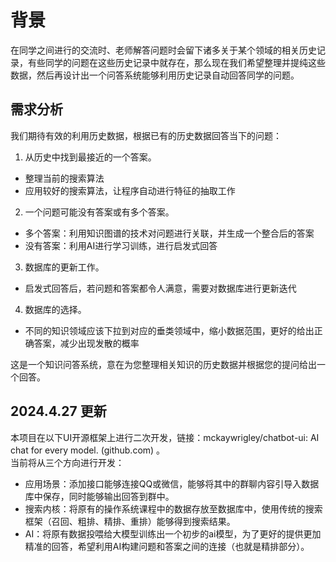# 背景
在同学之间进行的交流时、老师解答问题时会留下诸多关于某个领域的相关历史记录，有些同学的问题在这些历史记录中就存在，那么现在我们希望整理并提纯这些数据，然后再设计出一个问答系统能够利用历史记录自动回答同学的问题。

## 需求分析
我们期待有效的利用历史数据，根据已有的历史数据回答当下的问题：
1. 从历史中找到最接近的一个答案。
* 整理当前的搜索算法
* 应用较好的搜索算法，让程序自动进行特征的抽取工作
2. 一个问题可能没有答案或有多个答案。
* 多个答案：利用知识图谱的技术对问题进行关联，并生成一个整合后的答案
* 没有答案：利用AI进行学习训练，进行启发式回答
3. 数据库的更新工作。
* 启发式回答后，若问题和答案都令人满意，需要对数据库进行更新迭代
4. 数据库的选择。
* 不同的知识领域应该下拉到对应的垂类领域中，缩小数据范围，更好的给出正确答案，减少出现发散的概率


这是一个知识问答系统，意在为您整理相关知识的历史数据并根据您的提问给出一个回答。

## 2024.4.27 更新
本项目在以下UI开源框架上进行二次开发，链接：mckaywrigley/chatbot-ui: AI chat for every model. (github.com) 。  
当前将从三个方向进行开发：  
* 应用场景：添加接口能够连接QQ或微信，能够将其中的群聊内容引导入数据库中保存，同时能够输出回答到群中。
* 搜索内核：将原有的操作系统课程中的数据存放至数据库中，使用传统的搜索框架（召回、粗排、精排、重排）能够得到搜索结果。
* AI：将原有数据投喂给大模型训练出一个初步的ai模型，为了更好的提供更加精准的回答，希望利用AI构建问题和答案之间的连接（也就是精排部分）。